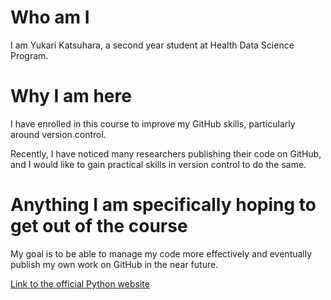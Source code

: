 # Who am I
I am Yukari Katsuhara, a second year student at Health Data Science Program.

# Why I am here
I have enrolled in this course to improve my GitHub skills, particularly around version control. 

Recently, I have noticed many researchers publishing their code on GitHub, and I would like to gain practical skills in version control to do the same.

# Anything I am specifically hoping to get out of the course
My goal is to be able to manage my code more effectively and eventually publish my own work on GitHub in the near future.

[Link to the official Python website](https://www.python.org)